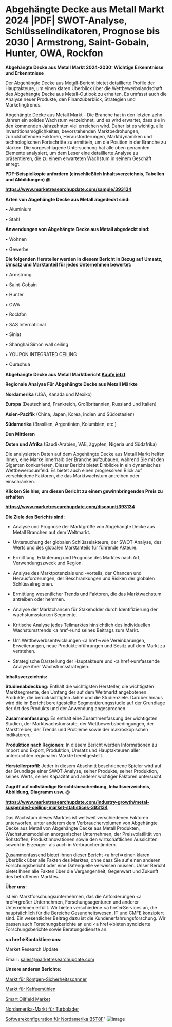 # Abgehängte Decke aus Metall Markt 2024 |PDF| SWOT-Analyse, Schlüsselindikatoren, Prognose bis 2030 | Armstrong, Saint-Gobain, Hunter, OWA, Rockfon

<strong>Abgehängte Decke aus Metall Markt 2024-2030: Wichtige Erkenntnisse und Erkenntnisse</strong>

Der Abgehängte Decke aus Metall-Bericht bietet detaillierte Profile der Hauptakteure, um einen klaren Überblick über die Wettbewerbslandschaft des Abgehängte Decke aus Metall-Outlook zu erhalten. Es umfasst auch die Analyse neuer Produkte, den Finanzüberblick, Strategien und Marketingtrends.

Abgehängte Decke aus Metall Markt - Die Branche hat in den letzten zehn Jahren ein solides Wachstum verzeichnet, und es wird erwartet, dass sie in den kommenden Jahrzehnten viel erreichen wird. Daher ist es wichtig, alle Investitionsmöglichkeiten, bevorstehenden Marktbedrohungen, zurückhaltenden Faktoren, Herausforderungen, Marktdynamiken und technologischen Fortschritte zu ermitteln, um die Position in der Branche zu stärken. Die vorgeschlagene Untersuchung hat alle oben genannten Elemente analysiert, um dem Leser eine detaillierte Analyse zu präsentieren, die zu einem erwarteten Wachstum in seinem Geschäft anregt.



<strong><b>PDF-Beispielkopie anfordern (einschließlich Inhaltsverzeichnis, Tabellen und Abbildungen) @ </b></strong>

<strong><a href=https://www.marketresearchupdate.com/sample/393134>

<strong>https://www.marketresearchupdate.com/sample/393134</u></a></strong></strong>



<strong>Arten von Abgehängte Decke aus Metall abgedeckt sind:</strong>

• Aluminium

• Stahl



<strong>Anwendungen von Abgehängte Decke aus Metall abgedeckt sind:</strong>

• Wohnen

• Gewerbe



<strong>Die folgenden Hersteller werden in diesem Bericht in Bezug auf Umsatz, Umsatz und Marktanteil für jedes Unternehmen bewertet:</strong>

• Armstrong

• Saint-Gobain

• Hunter

• OWA

• Rockfon

• SAS International

• Siniat

• Shanghai Simon wall ceiling

• YOUPON INTEGRATED CEILING

• Ouraohua



<strong>Abgehängte Decke aus Metall Marktbericht <a href=https://www.marketresearchupdate.com/buynow/393134>Kaufe jetzt</a></strong>



<strong>Regionale Analyse Für Abgehängte Decke aus Metall Märkte</strong>



<strong>Nordamerika</strong> (USA, Kanada und Mexiko)



<strong>Europa</strong> (Deutschland, Frankreich, Großbritannien, Russland und Italien)



<strong>Asien-Pazifik</strong> (China, Japan, Korea, Indien und Südostasien)



<strong>Südamerika</strong> (Brasilien, Argentinien, Kolumbien, etc.)



<strong>Den Mittleren</strong> 

<strong>Osten und Afrika</strong> (Saudi-Arabien, VAE, ägypten, Nigeria und Südafrika)

Die analysierten Daten auf dem Abgehängte Decke aus Metall Markt helfen Ihnen, eine Marke innerhalb der Branche aufzubauen, während Sie mit den Giganten konkurrieren. Dieser Bericht bietet Einblicke in ein dynamisches Wettbewerbsumfeld. Es bietet auch einen progressiven Blick auf verschiedene Faktoren, die das Marktwachstum antreiben oder einschränken.



<strong>Klicken Sie hier, um diesen Bericht zu einem gewinnbringenden Preis zu erhalten
</strong>

<strong><a href=https://www.marketresearchupdate.com/discount/393134>https://www.marketresearchupdate.com/discount/393134</b></u></strong></a>



<strong>Die Ziele des Berichts sind:</strong>

- Analyse und Prognose der Marktgröße von Abgehängte Decke aus Metall Branchen auf dem Weltmarkt.

- Untersuchung der globalen Schlüsselakteure, der SWOT-Analyse, des Werts und des globalen Marktanteils für führende Akteure.

- Ermittlung, Erläuterung und Prognose des Marktes nach Art, Verwendungszweck und Region.

- Analyse des Marktpotenzials und -vorteils, der Chancen und Herausforderungen, der Beschränkungen und Risiken der globalen Schlüsselregionen.

- Ermittlung wesentlicher Trends und Faktoren, die das Marktwachstum antreiben oder hemmen.

- Analyse der Marktchancen für Stakeholder durch Identifizierung der wachstumsstarken Segmente.

- Kritische Analyse jedes Teilmarktes hinsichtlich des individuellen Wachstumstrends <a href=>und</a> seines Beitrags zum Markt.

- Um Wettbewerbsentwicklungen <a href=>wie</a> Vereinbarungen, Erweiterungen, neue Produkteinführungen und Besitz auf dem Markt zu verstehen.

- Strategische Darstellung der Hauptakteure und <a href=>umfas</a>sende Analyse ihrer Wachstumsstrategien.



<strong>Inhaltsverzeichnis:</strong>



<strong>Studienabdeckung:</strong> Enthält die wichtigsten Hersteller, die wichtigsten Marktsegmente, den Umfang der auf dem Weltmarkt angebotenen Produkte, die berücksichtigten Jahre und die Studienziele. Darüber hinaus wird die im Bericht bereitgestellte Segmentierungsstudie auf der Grundlage der Art des Produkts und der Anwendung angesprochen.



<strong>Zusammenfassung:</strong> Es enthält eine Zusammenfassung der wichtigsten Studien, der Marktwachstumsrate, der Wettbewerbsbedingungen, der Markttreiber, der Trends und Probleme sowie der makroskopischen Indikatoren.



<strong>Produktion nach Regionen:</strong> In diesem Bericht werden Informationen zu Import und Export, Produktion, Umsatz und Hauptakteuren aller untersuchten regionalen Märkte bereitgestellt.



<strong>Herstellerprofil:</strong> Jeder in diesem Abschnitt beschriebene Spieler wird auf der Grundlage einer SWOT-Analyse, seiner Produkte, seiner Produktion, seines Werts, seiner Kapazität und anderer wichtiger Faktoren untersucht.



<strong><b>Zugriff auf vollständige Berichtsbeschreibung, Inhaltsverzeichnis, Abbildung, Diagramm usw. @ </b></strong>

<strong><a href=https://www.marketresearchupdate.com/industry-growth/metal-suspended-ceiling-market-statistices-393134>https://www.marketresearchupdate.com/industry-growth/metal-suspended-ceiling-market-statistices-393134</a></strong>

Das Wachstum dieses Marktes ist weltweit verschiedenen Faktoren unterworfen, unter anderem dem Verbrauchervolumen von Abgehängte Decke aus Metall von Abgehängte Decke aus Metall Produkten, Wachstumsmodellen anorganischer Unternehmen, der Preisvolatilität von Rohstoffen, Produktinnovationen sowie den wirtschaftlichen Aussichten sowohl in Erzeuger- als auch in Verbraucherländern.

Zusammenfassend bietet Ihnen dieser Bericht <a href=>einen</a> klaren Überblick über alle Fakten des Marktes, ohne dass Sie auf einen anderen Forschungsbericht oder eine Datenquelle verweisen müssen. Unser Bericht bietet Ihnen alle Fakten über die Vergangenheit, Gegenwart und Zukunft des betroffenen Marktes.



<strong>Über uns:</strong>

 ist ein Marktforschungsunternehmen, das die Anforderungen <a href=>großer</a> Unternehmen, Forschungsagenturen und anderer Unternehmen erfüllt. Wir bieten verschiedene <a href=>Services</a> an, die hauptsächlich für die Bereiche Gesundheitswesen, IT und CMFE konzipiert sind. Ein wesentlicher Beitrag dazu ist die Kundenerfahrungsforschung. Wir passen auch Forschungsberichte an und <a href=>bieten</a> syndizierte Forschungsberichte sowie Beratungsdienste an.



<strong><a href=>Kontaktiere uns:</a></strong>

Market Research Update

Email : sales@marketresearchupdate.com



<strong>Unsere anderen Berichte:</strong>

<a href=https://www.linkedin.com/pulse/x-ray-security-scanner-market-size-growth-set>Markt für Röntgen-Sicherheitsscanner</a>

<a href=https://www.linkedin.com/pulse/coffee-grinders-market-report-2023-top-company>Markt für Kaffeemühlen</a>

<a href=https://www.linkedin.com/pulse/smart-oilfield-market-size-share-growth>Smart Oilfield Market</a>

<a href=https://www.linkedin.com/pulse/north-america-turbocharger-market-analysis-outlooks>Nordamerika-Markt für Turbolader</a>

<a href=https://www.linkedin.com/pulse/north-america-software-configuration-b5t8f/>Softwarekonfiguration für Nordamerika B5T8F</a>"
![image](https://github.com/Gayatrikarjule/Market-Analysis-360/assets/97346546/c96e444f-3a36-440e-9a1a-929340f74d97)
